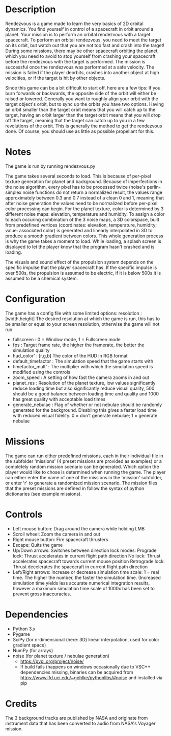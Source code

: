 # Description
Rendezvous is a game made to learn the very basics of 2D orbital dynamics. You find yourself in control of a spacecraft in orbit around a planet. Your mission is to perform an orbital rendezvous with a target spacecraft. To perform an orbital rendezvous, you need to meet the target on its orbit, but watch out that you are not too fast and crash into the target! During some missions, there may be other spacecraft orbiting the planet, which you need to avoid to stop yourself from crashing your spacecraft before the rendezvous with the target is performed. The mission is successful once the rendezvous was performed at a safe velocity. The mission is failed if the player deorbits, crashes into another object at high velocities, or if the target is hit by other objects.

Since this game can be a bit difficult to start off, here are a few tips: If you burn forwards or backwards, the opposite side of the orbit will either be raised or lowered. Generally you want to roughly align your orbit with the target object's orbit, but to sync up the orbits you have two options. Having an orbit smaller than the target orbit means that you will catch up to the target, having an orbit larger than the target orbit means that you will drop off the target, meaning that the target can catch up to you in a few revolutions of the orbit. This is generally the method to get the rendezvous done. Of course, you should use as little as possible propellant for this.

# Notes
The game is run by running rendezvous.py

The game takes several seconds to load. This is because of per-pixel texture generation for planet and background. Because of imperfections in the noise algorithm, every pixel has to be processed twice (noise's perlin-simplex noise functions do not return a normalized result, the values range approximately between 0.3 and 0.7 instead of a clean 0 and 1, meaning that after noise generation the values need to be normalized before per-pixel color processing can begin. For the planet texture, color is determined by 3 different noise maps: elevation, temperature and humidity. To assign a color to each occuring combination of the 3 noise maps, a 3D colorspace, built from predefined vertices (coordinates: elevation, temperature, humidity; value: associated color) is generated and linearly interpolated in 3D to produce a smooth gradient between colors. This whole generation process is why the game takes a moment to load. While loading, a splash screen is displayed to let the player know that the program hasn't crashed and is loading.

The visuals and sound effect of the propulsion system depends on the specific impulse that the player spacecraft has. If the specific impulse is over 500s, the propulsion is assumed to be electric, if it is below 500s it is assumed to be a chemical system.

# Configuration
The game has a config file with some limited options:
resolution : [width,height] The desired resolution at which the game is run, this has to be smaller or equal to your screen resolution, otherwise the game will not run
- fullscreen : 0 = Window mode, 1 = Fullscreen mode
- fps : Target frame rate, the higher the framerate, the better the simulation quality
- hud_color' : [r,g,b] The color of the HUD in RGB format
- default_timefactor : The simulation speed that the game starts with
- timefactor_mult' : The multiplier with which the simulation speed is modified using the controls
- zoom_speed : A setting of how fast the camera zooms in and out
- planet_res : Resolution of the planet texture, low values significantly reduce loading time but also significantly reduce visual quality, 500 should be a good balance between loading time and quality and 1000 has great quality with acceptable load times
- generate_nebulae : Flag of whether or not nebulae should be randomly generated for the background. Disabling this gives a faster load time with reduced visual fidelity. 0 = don't generate nebulae; 1 = generate nebulae

# Missions
The game can run either predefined missions, each in their individual file in the subfolder 'missions' (4 preset missions are provided as examples) or a completely random mission scenario can be generated. Which option the player would like to chose is determined when running the game. The player can either enter the name of one of the missions in the 'mission' subfolder, or enter 'r' to generate a randomized mission scenario. The mission files that the preset missions are defined in follow the syntax of python dictionaries (see example missions).

# Controls
- Left mouse button: Drag around the camera while holding LMB
- Scroll wheel: Zoom the camera in and out
- Right mouse button: Fire spacecraft thrusters
- Escape: Quits the game
- Up/Down arrows: Switches between direction lock modes:
		Prograde lock: Thrust accelerates in current flight path direction
		No lock: Thrust accelerates spacecraft towards current mouse position
		Retrograde lock: Thrust decelerates the spacecraft in current flight path direction
- Left/Right arrows: Increase or decrease simulation time scale: 1 = real time. The higher the number, the faster the simulation time. (Increased simulation time yields less accurate numerical integration results, however a maximum simulation time scale of 1000x has been set to prevent gross inaccuracies.

# Dependencies
- Python 3.x
- Pygame
- SciPy (for n-dimensional (here: 3D) linear interpolation, used for color gradient space)
- NumPy (for arrays)
- noise (for planet texture / nebulae generation)
	- https://pypi.org/project/noise/
	- If build fails (happens on windows occasionally due to VSC++ dependencies missing, binaries can be acquired from https://www.lfd.uci.edu/~gohlke/pythonlibs/#noise and installed via pip

# Credits
The 3 background tracks are published by NASA and originate from instrument data that has been converted to audio from NASA's Voyager mission.

